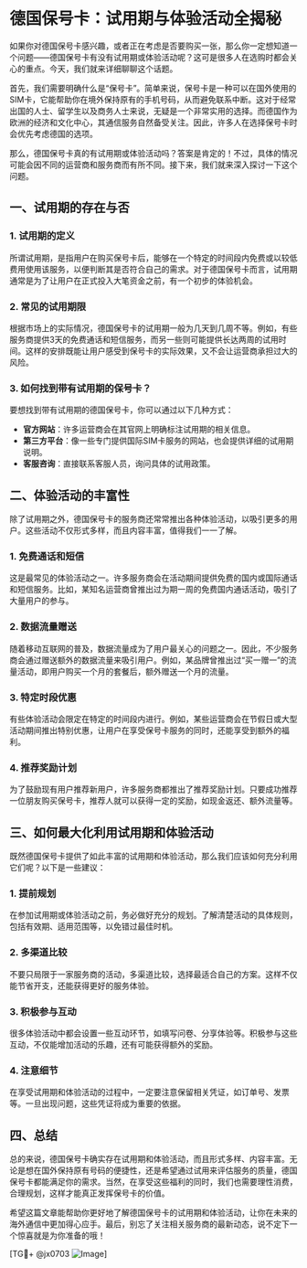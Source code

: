 # 德国保号卡：试用期与体验活动全揭秘

如果你对德国保号卡感兴趣，或者正在考虑是否要购买一张，那么你一定想知道一个问题——德国保号卡有没有试用期或体验活动呢？这可是很多人在选购时都会关心的重点。今天，我们就来详细聊聊这个话题。

首先，我们需要明确什么是“保号卡”。简单来说，保号卡是一种可以在国外使用的SIM卡，它能帮助你在境外保持原有的手机号码，从而避免联系中断。这对于经常出国的人士、留学生以及商务人士来说，无疑是一个非常实用的选择。而德国作为欧洲的经济和文化中心，其通信服务自然备受关注。因此，许多人在选择保号卡时会优先考虑德国的选项。

那么，德国保号卡真的有试用期或体验活动吗？答案是肯定的！不过，具体的情况可能会因不同的运营商和服务商而有所不同。接下来，我们就来深入探讨一下这个问题。

## 一、试用期的存在与否

### 1. 试用期的定义

所谓试用期，是指用户在购买保号卡后，能够在一个特定的时间段内免费或以较低费用使用该服务，以便判断其是否符合自己的需求。对于德国保号卡而言，试用期通常是为了让用户在正式投入大笔资金之前，有一个初步的体验机会。

### 2. 常见的试用期限

根据市场上的实际情况，德国保号卡的试用期一般为几天到几周不等。例如，有些服务商提供3天的免费通话和短信服务，而另一些则可能提供长达两周的试用时间。这样的安排既能让用户感受到保号卡的实际效果，又不会让运营商承担过大的风险。

### 3. 如何找到带有试用期的保号卡？

要想找到带有试用期的德国保号卡，你可以通过以下几种方式：

- **官方网站**：许多运营商会在其官网上明确标注试用期的相关信息。
- **第三方平台**：像一些专门提供国际SIM卡服务的网站，也会提供详细的试用期说明。
- **客服咨询**：直接联系客服人员，询问具体的试用政策。

## 二、体验活动的丰富性

除了试用期之外，德国保号卡的服务商还常常推出各种体验活动，以吸引更多的用户。这些活动不仅形式多样，而且内容丰富，值得我们一一了解。

### 1. 免费通话和短信

这是最常见的体验活动之一。许多服务商会在活动期间提供免费的国内或国际通话和短信服务。比如，某知名运营商曾推出过为期一周的免费国内通话活动，吸引了大量用户的参与。

### 2. 数据流量赠送

随着移动互联网的普及，数据流量成为了用户最关心的问题之一。因此，不少服务商会通过赠送额外的数据流量来吸引用户。例如，某品牌曾推出过“买一赠一”的流量活动，即用户购买一个月的套餐后，额外赠送一个月的流量。

### 3. 特定时段优惠

有些体验活动会限定在特定的时间段内进行。例如，某些运营商会在节假日或大型活动期间推出特别优惠，让用户在享受保号卡服务的同时，还能享受到额外的福利。

### 4. 推荐奖励计划

为了鼓励现有用户推荐新用户，许多服务商都推出了推荐奖励计划。只要成功推荐一位朋友购买保号卡，推荐人就可以获得一定的奖励，如现金返还、额外流量等。

## 三、如何最大化利用试用期和体验活动

既然德国保号卡提供了如此丰富的试用期和体验活动，那么我们应该如何充分利用它们呢？以下是一些建议：

### 1. 提前规划

在参加试用期或体验活动之前，务必做好充分的规划。了解清楚活动的具体规则，包括有效期、适用范围等，以免错过最佳时机。

### 2. 多渠道比较

不要只局限于一家服务商的活动，多渠道比较，选择最适合自己的方案。这样不仅能节省开支，还能获得更好的服务体验。

### 3. 积极参与互动

很多体验活动中都会设置一些互动环节，如填写问卷、分享体验等。积极参与这些互动，不仅能增加活动的乐趣，还有可能获得额外的奖励。

### 4. 注意细节

在享受试用期和体验活动的过程中，一定要注意保留相关凭证，如订单号、发票等。一旦出现问题，这些凭证将成为重要的依据。

## 四、总结

总的来说，德国保号卡确实存在试用期和体验活动，而且形式多样、内容丰富。无论是想在国外保持原有号码的便捷性，还是希望通过试用来评估服务的质量，德国保号卡都能满足你的需求。当然，在享受这些福利的同时，我们也需要理性消费，合理规划，这样才能真正发挥保号卡的价值。

希望这篇文章能帮助你更好地了解德国保号卡的试用期和体验活动，让你在未来的海外通信中更加得心应手。最后，别忘了关注相关服务商的最新动态，说不定下一个惊喜就是为你准备的哦！

[TG💪+ @jx0703 ![Image](https://github.com/user-attachments/assets/dbca1d08-cadb-493c-b0ec-ad6f7a83f270)]